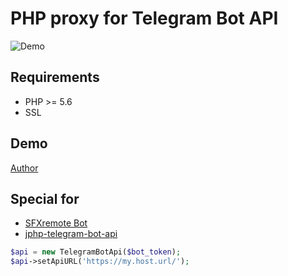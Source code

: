 # PHP proxy for Telegram Bot API
![Demo](https://sun9-30.userapi.com/impg/0B1wO3BPPg4sIg4VISffHQeGgJ3ZKm0jFNec-A/0oc-0iQQKTI.jpg)

## Requirements
* PHP >= 5.6 
* SSL

## Demo
[Author](https://t.me/kingkarimov/)

## Special for
* [SFXremote Bot](https://t.me/sfxremote)
* [jphp-telegram-bot-api](https://github.com/jphp-group/jphp-telegram-bot-api)
```php
$api = new TelegramBotApi($bot_token);
$api->setApiURL('https://my.host.url/');
```

